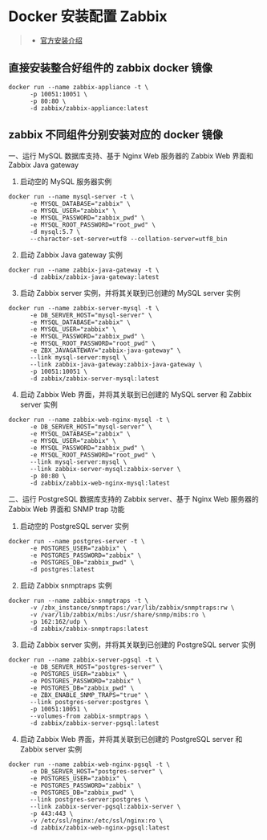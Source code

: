 

# Docker 安装配置 Zabbix

> * [官方安装介绍](https://www.zabbix.com/documentation/4.0/zh/manual/installation/containers)

## 直接安装整合好组件的 zabbix docker 镜像

```shell
docker run --name zabbix-appliance -t \
      -p 10051:10051 \
      -p 80:80 \
      -d zabbix/zabbix-appliance:latest
```



## zabbix 不同组件分别安装对应的 docker 镜像

一、运行 MySQL 数据库支持、基于 Nginx Web 服务器的 Zabbix Web 界面和 Zabbix Java gateway

1. 启动空的 MySQL 服务器实例

```shell
docker run --name mysql-server -t \
      -e MYSQL_DATABASE="zabbix" \
      -e MYSQL_USER="zabbix" \
      -e MYSQL_PASSWORD="zabbix_pwd" \
      -e MYSQL_ROOT_PASSWORD="root_pwd" \
      -d mysql:5.7 \
      --character-set-server=utf8 --collation-server=utf8_bin
```

2. 启动 Zabbix Java gateway 实例

``` shell
docker run --name zabbix-java-gateway -t \
      -d zabbix/zabbix-java-gateway:latest
```

3. 启动 Zabbix server 实例，并将其关联到已创建的 MySQL server 实例

```shell
docker run --name zabbix-server-mysql -t \
      -e DB_SERVER_HOST="mysql-server" \
      -e MYSQL_DATABASE="zabbix" \
      -e MYSQL_USER="zabbix" \
      -e MYSQL_PASSWORD="zabbix_pwd" \
      -e MYSQL_ROOT_PASSWORD="root_pwd" \
      -e ZBX_JAVAGATEWAY="zabbix-java-gateway" \
      --link mysql-server:mysql \
      --link zabbix-java-gateway:zabbix-java-gateway \
      -p 10051:10051 \
      -d zabbix/zabbix-server-mysql:latest
```

4. 启动 Zabbix Web 界面，并将其关联到已创建的 MySQL server 和 Zabbix server 实例

```shell
docker run --name zabbix-web-nginx-mysql -t \
      -e DB_SERVER_HOST="mysql-server" \
      -e MYSQL_DATABASE="zabbix" \
      -e MYSQL_USER="zabbix" \
      -e MYSQL_PASSWORD="zabbix_pwd" \
      -e MYSQL_ROOT_PASSWORD="root_pwd" \
      --link mysql-server:mysql \
      --link zabbix-server-mysql:zabbix-server \
      -p 80:80 \
      -d zabbix/zabbix-web-nginx-mysql:latest
```



二、运行 PostgreSQL 数据库支持的 Zabbix server、基于 Nginx Web 服务器的 Zabbix Web 界面和 SNMP trap 功能

1. 启动空的 PostgreSQL server 实例

```shell
docker run --name postgres-server -t \
      -e POSTGRES_USER="zabbix" \
      -e POSTGRES_PASSWORD="zabbix" \
      -e POSTGRES_DB="zabbix_pwd" \
      -d postgres:latest
```

2. 启动 Zabbix snmptraps 实例

```shell
docker run --name zabbix-snmptraps -t \
      -v /zbx_instance/snmptraps:/var/lib/zabbix/snmptraps:rw \
      -v /var/lib/zabbix/mibs:/usr/share/snmp/mibs:ro \
      -p 162:162/udp \
      -d zabbix/zabbix-snmptraps:latest
```

3. 启动 Zabbix server 实例，并将其关联到已创建的 PostgreSQL server 实例

```shell
docker run --name zabbix-server-pgsql -t \
      -e DB_SERVER_HOST="postgres-server" \
      -e POSTGRES_USER="zabbix" \
      -e POSTGRES_PASSWORD="zabbix" \
      -e POSTGRES_DB="zabbix_pwd" \
      -e ZBX_ENABLE_SNMP_TRAPS="true" \
      --link postgres-server:postgres \
      -p 10051:10051 \
      --volumes-from zabbix-snmptraps \
      -d zabbix/zabbix-server-pgsql:latest
```

4. 启动 Zabbix Web 界面，并将其关联到已创建的 PostgreSQL server 和 Zabbix server 实例

```shell
docker run --name zabbix-web-nginx-pgsql -t \
      -e DB_SERVER_HOST="postgres-server" \
      -e POSTGRES_USER="zabbix" \
      -e POSTGRES_PASSWORD="zabbix" \
      -e POSTGRES_DB="zabbix_pwd" \
      --link postgres-server:postgres \
      --link zabbix-server-pgsql:zabbix-server \
      -p 443:443 \
      -v /etc/ssl/nginx:/etc/ssl/nginx:ro \
      -d zabbix/zabbix-web-nginx-pgsql:latest
```